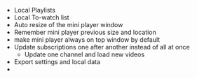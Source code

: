 * Local Playlists
* Local To-watch list 
* Auto resize of the mini player window
* Remember mini player previous size and location
* make mini player always on top window by default
* Update subscriptions one after another instead of all at once
  * Update one channel and load new videos
* Export settings and local data
* 